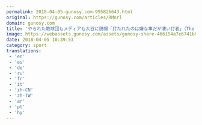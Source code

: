 ```yaml
---
permalink: 2018-04-05-gunosy.com-995826643.html
original: https://gunosy.com/articles/RMnrl
domain: gunosy.com
title: 'やられた敵球団もメディアも大谷に脱帽「打たれたのは嫌な事だが凄い打者」（The Page） - グノシー'
image: https://webassets.gunosy.com/assets/gunosy-share-466154a7e6741b0dbc8895ceff97e34818892a0e7dbc05d641d2606f8820dd35.jpg
date: 2018-04-05 10:39:53
category: sport
translations: 
 - 'en'
 - 'es'
 - 'de'
 - 'ru'
 - 'fr'
 - 'it'
 - 'zh-CN'
 - 'zh-TW'
 - 'ar'
 - 'pt'
 - 'hy'
---
```


